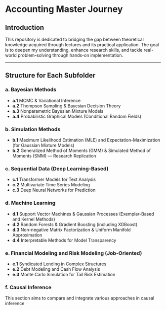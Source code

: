 # Accounting Master Journey

## Introduction

This repository is dedicated to bridging the gap between theoretical knowledge acquired through lectures and its practical application. The goal is to deepen my understanding, enhance research skills, and tackle real-world problem-solving through hands-on implementation.

---

## Structure for Each Subfolder

### a. Bayesian Methods
- **a.1** MCMC & Variational Inference  
- **a.2** Thompson Sampling & Bayesian Decision Theory  
- **a.3** Nonparametric Bayesian Mixture Models  
- **a.4** Probabilistic Graphical Models (Conditional Random Fields)

### b. Simulation Methods
- **b.1** Maximum Likelihood Estimation (MLE) and Expectation-Maximization (for Gaussian Mixture Models)  
- **b.2** Generalized Method of Moments (GMM) & Simulated Method of Moments (SMM) — Research Replication  

### c. Sequential Data (Deep Learning-Based)
- **c.1** Transformer Models for Text Analysis  
- **c.2** Multivariate Time Series Modeling  
- **c.3** Deep Neural Networks for Prediction  

### d. Machine Learning
- **d.1** Support Vector Machines & Gaussian Processes (Exemplar-Based and Kernel Methods)  
- **d.2** Random Forests & Gradient Boosting (including XGBoost)  
- **d.3** Non-negative Matrix Factorization & Uniform Manifold Approximation  
- **d.4** Interpretable Methods for Model Transparency  

### e. Financial Modeling and Risk Modeling (Job-Oriented)
- **e.1** Syndicated Lending in Complex Structures  
- **e.2** Debt Modeling and Cash Flow Analysis  
- **e.3** Monte Carlo Simulation for Tail Risk Estimation  

### f. Causal Inference
This section aims to compare and integrate various approaches in causal inference 
